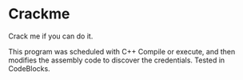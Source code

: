 # Crackme
Crack me if you can do it.

This program was scheduled with C++
Compile or execute, and then modifies the assembly code to discover the credentials.
Tested in CodeBlocks.


